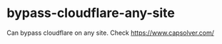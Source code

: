 # bypass-cloudflare-any-site
Can bypass cloudflare on any site. Check https://www.capsolver.com/ 











                                                                                                                                                               